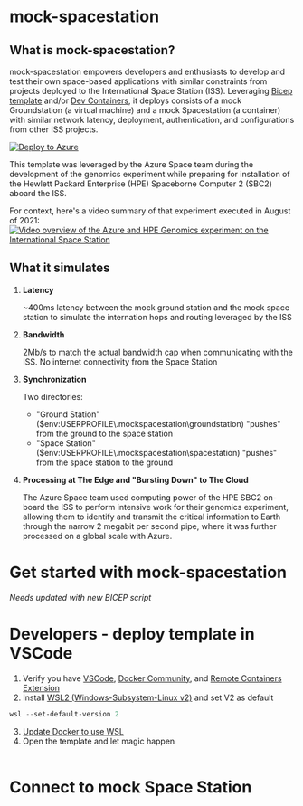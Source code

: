 # mock-spacestation

## What is mock-spacestation?

mock-spacestation empowers developers and enthusiasts to develop and test their own space-based applications with similar constraints from projects deployed to the International Space Station (ISS).  Leveraging [Bicep template](https://aka.ms/bicep) and/or [Dev Containers](https://code.visualstudio.com/docs/remote/create-dev-container), it deploys consists of a mock Groundstation (a virtual machine) and a mock Spacestation (a container) with similar network latency, deployment, authentication, and configurations from other ISS projects.  

[![Deploy to Azure](https://aka.ms/deploytoazurebutton)](https://portal.azure.com/#create/Microsoft.Template/uri/https%3A%2F%2Fraw.githubusercontent.com%2Fbigtallcampbell%2Fmock-spacestation%2Fmain%2FmockSpacestation.json)

This template was leveraged by the Azure Space team during the development of the genomics experiment while preparing for installation of the Hewlett Packard Enterprise (HPE) Spaceborne Computer 2 (SBC2) aboard the ISS.  

For context, here's a video summary of that experiment executed in August of 2021:
[![Video overview of the Azure and HPE Genomics experiment on the International Space Station](http://img.youtube.com/vi/wZfIUkcgVxI/0.jpg)](https://www.youtube.com/watch?v=wZfIUkcgVxI "Genomics testing on the ISS with HPE Spaceborne Computer-2 and Azure")





## What it simulates

1. **Latency**

    ~400ms latency between the mock ground station and the mock space station to simulate the internation hops and routing leveraged by the ISS
    

1. **Bandwidth**

    2Mb/s to match the actual bandwidth cap when communicating with the ISS.  No internet connectivity from the Space Station

1. **Synchronization**

    Two directories: 
    - "Ground Station" ($env:USERPROFILE\\.mockspacestation\groundstation) "pushes" from the ground to the space station 
    - "Space Station" ($env:USERPROFILE\\.mockspacestation\spacestation) "pushes" from the space station to the ground
    

1. **Processing at The Edge and "Bursting Down" to The Cloud**

    The Azure Space team used computing power of the HPE SBC2 on-board the ISS to perform intensive work for their genomics experiment, allowing them to identify and transmit the critical information to Earth through the narrow 2 megabit per second pipe, where it was further processed on a global scale with Azure.

# Get started with mock-spacestation

*Needs updated with new BICEP script*

# Developers - deploy template in VSCode
1. Verify you have [VSCode](https://code.visualstudio.com/Download), [Docker Community](https://hub.docker.com/editions/community/docker-ce-desktop-windows), and [Remote Containers Extension](https://marketplace.visualstudio.com/items?itemName=ms-vscode-remote.remote-containers)
2. Install [WSL2 (Windows-Subsystem-Linux v2)](https://docs.microsoft.com/en-us/windows/wsl/install) and set V2 as default
````powershell
wsl --set-default-version 2
````
3. [Update Docker to use WSL](https://docs.microsoft.com/en-us/windows/wsl/tutorials/wsl-containers#:~:text=1%20Download%20Docker%20Desktop%20and%20follow%20the%20installation,simple%20built-in%20Docker%20image%20using%3A%20docker%20run%20hello-world)
4. Open the template and let magic happen<br><br>


# Connect to mock Space Station
